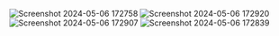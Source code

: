 ![Screenshot 2024-05-06 172758](https://github.com/cse-kiet/PCSE24-78/assets/95404757/764dde27-3b24-4b81-aa75-2d97a2a41c03)
![Screenshot 2024-05-06 172920](https://github.com/cse-kiet/PCSE24-78/assets/95404757/dd0d355d-ae6a-4c0f-b786-080de42f4347)
![Screenshot 2024-05-06 172907](https://github.com/cse-kiet/PCSE24-78/assets/95404757/2374cc3a-1eb2-4bb4-a46e-9816bc10bb11)
![Screenshot 2024-05-06 172839](https://github.com/cse-kiet/PCSE24-78/assets/95404757/ef39b037-289b-493f-b6ff-e89fe09b6a7a)
